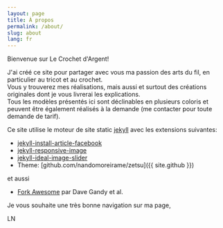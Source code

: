 ```yaml
---
layout: page
title: À propos
permalink: /about/
slug: about
lang: fr
---
```

Bienvenue sur Le Crochet d'Argent!

J'ai créé ce site pour partager avec vous ma passion des arts du fil, en particulier au tricot et au crochet.  
Vous y trouverez mes réalisations, mais aussi et surtout des créations originales dont je vous livrerai les explications.  
Tous les modèles présentés ici sont déclinables en plusieurs coloris et peuvent être également réalisés à la demande (me contacter pour toute demande de tarif).

Ce site utilise le moteur de site static [jekyll](http://jekyllrb.com/) avec les extensions suivantes:
* [jekyll-install-article-facebook](https://github.com/LordAmit/jekyll-instant-article-facebook)
* [jekyll-responsive-image](https://github.com/wildlyinaccurate/jekyll-responsive-image)
* [jekyll-ideal-image-slider](https://github.com/jekylltools/jekyll-ideal-image-slider)
* Theme: [github.com/nandomoreirame/zetsu]({{ site.github }})

et aussi
* [Fork Awesome](https://forkawesome.github.io/Fork-Awesome/) par Dave Gandy et al.

Je vous souhaite une très bonne navigation sur ma page,

LN
